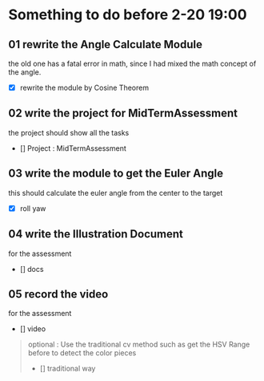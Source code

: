 # Something to do before 2-20 19:00

## 01 rewrite the Angle Calculate Module

the old one has a fatal error in math, since I had mixed the math concept of the angle.

- [x] rewrite the module by Cosine Theorem

## 02 write the project for MidTermAssessment

the project should show all the tasks

- [] Project : MidTermAssessment

## 03 write the module to get the Euler Angle

this should calculate the euler angle from the center to the target

- [x] roll yaw

## 04 write the Illustration Document

for the assessment

- [] docs

## 05 record the video

for the assessment

- [] video

> optional : 
> Use the traditional cv method such as get the HSV Range before to detect the color pieces
> - [] traditional way
